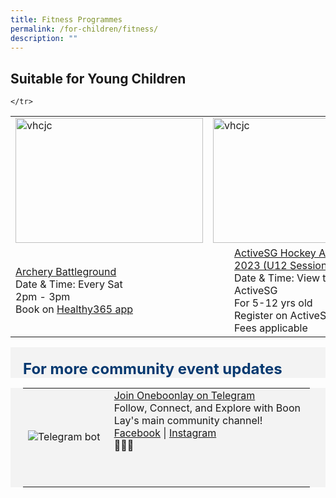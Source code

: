 ```yaml
---
title: Fitness Programmes
permalink: /for-children/fitness/
description: ""
---
```

## Suitable for Young Children

<table>
	<tbody><tr>
		<td><img style="height:200px;width:300px" alt="vhcjc" src="https://www.littledayout.com/wp-content/uploads/01-salt-and-light-archery.jpg"></td>
		<td><img style="height:200px;width:300px" alt="vhcjc" src="https://s3-ap-southeast-1.amazonaws.com/mmsproduction/program/s/1715838409648b2a0eeff8a.jpg"></td>
		<td><img style="height:200px;width:300px" alt="vhcjc" src="https://s3-ap-southeast-1.amazonaws.com/mmsproduction/program/s/1785485762648b295978693.jpg"></td>
	</tr>
	<tr>
		<td><a href="https://www.healthhub.sg/programmes/197/healthyliving">Archery Battleground</a><br>Date &amp; Time: Every Sat <br>2pm - 3pm<br>Book on <a href="https://www.healthhub.sg/programmes/197/healthyliving" target="_blank">Healthy365 app</a><br></td>
		<td><div style="position:relative;left:34px;"><a href="https://members.myactivesg.com/programmes/view/program/51399/venue/1043">ActiveSG Hockey Academy Season 3 2023 (U12 Session 1)</a><br>Date &amp; Time: View time slots on ActiveSG <br>For 5-12 yrs old<br>Register on ActiveSG<br>Fees applicable<br></div></td>
		<td><a href="https://members.myactivesg.com/programmes/view/program/51401/venue/1043">ActiveSG Hockey Academy Season 3 2023 (U12 - Session 2)</a><br>Date &amp; Time: View time slots on ActiveSG <br>For 5-12 yrs old<br>Register on ActiveSG<br>Fees applicable<br>	</td></tr>
<tr>

	</tr>			
</tbody></table><p></p>
	
<div class="row" style="font-size:24px; font-weight: 700; color: #063970; background-color: #f3f3f3; padding: 20px 0px 0px 20px;">For more community event updates</div>
<div class="row" style="font-size:18px ;background-color: #f3f3f3; padding: 0px 25px 0px 20px;">
	<table style="width:100%">
  <tbody><tr>
		</tr><tr>
		<td style="width:30%">
      <img src="https://scontent-xsp1-2.xx.fbcdn.net/v/t1.6435-9/155047777_10159039075818560_1813083149321125721_n.jpg?_nc_cat=104&amp;ccb=1-7&amp;_nc_sid=8bfeb9&amp;_nc_ohc=T62IpYX-QUMAX_YFLOT&amp;_nc_ht=scontent-xsp1-2.xx&amp;oh=00_AfDl9mruhy1myzCQ1Jr1bVZR37B6N0i5qV0ZgASQmH4Bog&amp;oe=64CA0FD0" alt="Telegram bot">
    </td>	
    <td style="width:70%">
      	<a href="https://t.me/oneboonlay" target="_blank">Join  Oneboonlay on Telegram</a>
   <br>
	Follow, Connect, and Explore with Boon Lay's main community channel!<br> 
	<a href="https://www.facebook.com/OneBoonLay/" target="_blank">Facebook</a> | 	<a href="https://www.instagram.com/oneboonlay/?hl=en" target="_blank">Instagram</a><br>🌟🏢📲<p></p>
    <br><p></p></td>
  </tr></tbody></table>
</div>